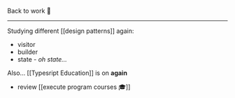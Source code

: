 
Back to work 👷

---

Studying different [[design patterns]] again:
- visitor
- builder
- state - *oh state...*

Also... [[Typesript Education]] is on **again**
- review [[execute program courses 🎓]]